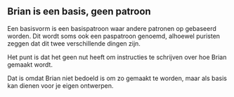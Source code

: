 
## Brian is een basis, geen patroon

Een basisvorm is een basispatroon waar andere patronen op gebaseerd worden. Dit wordt soms ook een paspatroon genoemd, alhoewel puristen zeggen dat dit twee verschillende dingen zijn.

Het punt is dat het geen nut heeft om instructies te schrijven over hoe Brian gemaakt wordt.

Dat is omdat Brian niet bedoeld is om zo gemaakt te worden, maar als basis kan dienen voor je eigen ontwerpen.